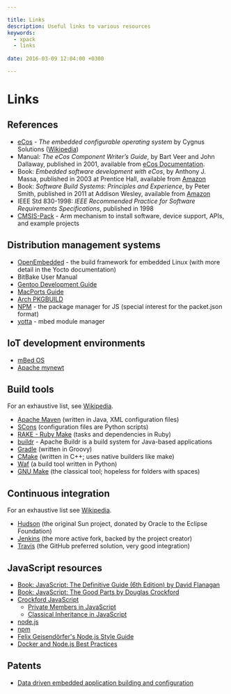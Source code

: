 ```yaml
---

title: Links
description: Useful links to various resources
keywords:
  - xpack
  - links
  
date: 2016-03-09 12:04:00 +0300

---
```


# Links

## References

- [eCos](https://ecos.sourceware.org/) - _The embedded configurable operating system_ by Cygnus Solutions ([Wikipedia](https://en.wikipedia.org/wiki/ECos))
- Manual: _The eCos Component Writer’s Guide_, by Bart Veer and John Dallaway, published in 2001, available from [eCos Documentation](https://ecos.sourceware.org/docs-3.0/).
- Book: _Embedded software development with eCos_, by Anthony J. Massa, published in 2003 at Prentice Hall, available from [Amazon](https://www.amazon.com/Embedded-Software-Development-Anthony-Massa/dp/0130354732)
- Book: _Software Build Systems: Principles and Experience_, by Peter Smith, published in 2011 at Addison Wesley, available from [Amazon](https://www.amazon.com/Software-Build-Systems-Principles-Experience/dp/0321717287)
- IEEE Std 830-1998: _IEEE Recommended Practice for Software Requirements Specifications_, published in 1998
- [CMSIS-Pack](https://www.keil.com/pack/doc/CMSIS/Pack/html/) - Arm mechanism to install software, device support, APIs, and example projects

## Distribution management systems

- [OpenEmbedded](https://www.openembedded.org/wiki/Main_Page) - the build framework for embedded Linux (with more detail in the Yocto documentation)
- BitBake User Manual
- [Gentoo Development Guide](https://devmanual.gentoo.org/)
- [MacPorts Guide](https://guide.macports.org/)
- [Arch PKGBUILD](https://wiki.archlinux.org/index.php/PKGBUILD)
- [NPM](https://www.npmjs.com) - the package manager for JS (special interest for the packet.json format)
- [yotta](https://yottadocs.mbed.com) - mbed module manager

## IoT development environments

- [mBed OS](https://www.mbed.com/en/development/mbed-os/#)
- [Apache mynewt](https://mynewt.apache.org)

## Build tools

For an exhaustive list, see [Wikipedia](https://en.wikipedia.org/wiki/List_of_build_automation_software).

- [Apache Maven](https://maven.apache.org/) (written in Java, XML configuration files)
- [SCons](https://scons.org/) (configuration files are Python scripts)
- [RAKE - Ruby Make](https://github.com/ruby/rake) (tasks and dependencies in Ruby)
- [buildr](https://buildr.apache.org) - Apache Buildr is a build system for Java-based applications
- [Gradle](https://gradle.org/) (written in Groovy)
- [CMake](https://www.cmake.org/) (written in C++; uses native builders like make)
- [Waf](https://github.com/waf-project/waf) (a build tool written in Python)
- [GNU Make](https://www.gnu.org/software/make/) (the classical tool; hopeless for folders with spaces)

## Continuous integration

For an exhaustive list see [Wikipedia](https://en.wikipedia.org/wiki/Comparison_of_continuous_integration_software).

- [Hudson](https://www.eclipse.org/hudson/) (the original Sun project, donated by Oracle to the Eclipse Foundation)
- [Jenkins](https://jenkins-ci.org/) (the more active fork, backed by the project creator)
- [Travis](https://travis-ci.org) (the GitHub preferred solution, very good integration)

## JavaScript resources

- [Book: JavaScript: The Definitive Guide (6th Edition) by David Flanagan](https://www.amazon.com/JavaScript-Definitive-Guide-Activate-Guides/dp/0596805527/)
- [Book: JavaScript: The Good Parts by Douglas Crockford](https://www.amazon.com/JavaScript-Good-Parts-Douglas-Crockford/dp/0596517742/)
- [Crockford JavaScript](https://www.crockford.com/javascript/)
  - [Private Members in JavaScript](https://www.crockford.com/javascript/private.html)
  - [Classical Inheritance in JavaScript](https://javascript.crockford.com/inheritance.html)
- [node.js](https://nodejs.org/en/)
- [npm](https://www.npmjs.com/)
- [Felix Geisendörfer's Node.js Style Guide](https://github.com/felixge/node-style-guide)
- [Docker and Node.js Best Practices](https://github.com/nodejs/docker-node/blob/main/docs/BestPractices.md)

## Patents

- [Data driven embedded application building and configuration](https://patents.google.com/patent/US10466977)
